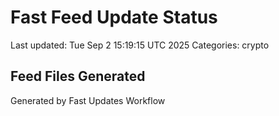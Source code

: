 # Fast Feed Update Status
Last updated: Tue Sep  2 15:19:15 UTC 2025
Categories: crypto

## Feed Files Generated

Generated by Fast Updates Workflow
